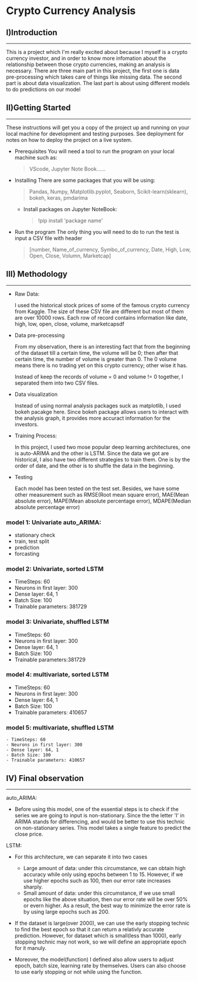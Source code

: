 # Crypto Currency Analysis
## I)Introduction
---
This is a project which I'm really excited about because I myself is a crypto currency investor, and in order to know more infomation about the relationship between those crypto currencies, making an analysis is necessary. There are three main part in this project, the first one is data pre-processing which takes care of things like missing data. The second part is about data visualization. The last part is about using different models to do predictions on our model



## II)Getting Started
---
These instructions will get you a copy of the project up and running on your local machine for development and testing purposes. See deployment for notes on how to deploy the project on a live system.


- Prerequisites
    You will need a tool to run the program on your local machine such as:
    > VScode, Jupyter Note Book......

 
- Installing
    There are some packages that you will be using:
    > Pandas, Numpy, Matplotlib.pyplot, Seaborn, Scikit-learn(sklearn), bokeh, keras, pmdarima
    - Install packages on Jupyter NoteBook:
      > !pip install 'package name'


- Run the program
    The only thing you will need to do to run the test is input a CSV file with header 
    >[number, Name_of_currency, Symbo_of_currency, Date, High, Low, Open, Close, Volumn, Marketcap]


## III) Methodology
---
- Raw Data:
  
  I used the historical stock prices of some of the famous crypto currency from Kaggle. The size of these CSV file are different but most of them are over 10000 rows. Each row of record contains information like date, high, low, open, close, volume, marketcapsdf


- Data pre-processing

  From my observation, there is an interesting fact that from the beginning of the dataset till a certain time, the volume will be 0; then after that certain time, the number of volume is greater than 0. The 0 volume means there is no trading yet on this crypto currency; other wise it has. 

  Instead of keep the records of volume = 0 and volume != 0 together, I separated them into two CSV files.

- Data visualization
  
  Instead of using normal analysis packages suck as matplotlib, I used bokeh pacakge here. Since bokeh package allows users to interact with the analysis graph, it provides more accuract information for the investors.  

- Training Process:

  In this project, I used two mose popular deep learning architectures, one is auto-ARIMA and the other is LSTM. 
  Since the data we got are historical, I also have two different strategies to train them. One is by the order of date, and the other is to shuffle the data in the beginning. 



- Testing

  Each model has been tested on the test set. Besides, we have some other measurement such as RMSE(Root mean square error), MAE(Mean absolute error), MAPE(Mean absolute percentage error), MDAPE(Median absolute percentage error)


### model 1: Univariate auto_ARIMA:
  - stationary check
  - train, test split
  - prediction
  - forcasting

### model 2: Univariate, sorted LSTM
   - TimeSteps: 60
   - Neurons in first layer: 300
   - Dense layer: 64, 1
   - Batch Size: 100
   - Trainable parameters: 381729


### model 3: Univariate, shuffled LSTM
   - TimeSteps: 60
   - Neurons in first layer: 300
   - Dense layer: 64, 1
   - Batch Size: 100
   - Trainable parameters:381729


### model 4: multivariate, sorted LSTM
   - TimeSteps: 60
   - Neurons in first layer: 300
   - Dense layer: 64, 1
   - Batch Size: 100
   - Trainable parameters: 410657


### model 5: multivariate, shuffled LSTM
    - TimeSteps: 60
    - Neurons in first layer: 300
    - Dense layer: 64, 1
    - Batch Size: 100
    - Trainable parameters: 410657



## IV) Final observation
---
auto_ARIMA:
- Before using this model, one of the essential steps is to check if the series we are going to input is non-stationary. Since the the letter 'I' in ARIMA stands for differencing, and would be better to use this technic on non-stationary series. This model takes a single feature to predict the close price. 


LSTM: 
- For this architecture, we can separate it into two cases
  -  Large amount of data: under this circumstance, we can obtain high accuracy while only using epochs between 1 to 15. However, if we use higher epochs such as 100, then our error rate increases sharply.
  -  Small amount of data: under this circumstance, if we use small epochs like the above situation, then our error rate will be over 50% or evern higher. As a result, the best way to minimize the error rate is by using large epochs such as 200.

- If the dataset is large(over 2000), we can use the early stopping technic to find the best epoch so that it can return a relativly accurate prediction. However, for dataset which is small(less than 1000), early stopping technic may not work, so  we will define an appropriate epoch for it manuly. 

- Moreover, the model(function) I defined also allow users to adjust epoch, batch size, learning rate by themselves. Users can also choose to use early stopping or not while using the function. 

